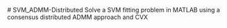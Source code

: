 #   S V M _ A D M M - D i s t r i b u t e d  
  
 S o l v e   a   S V M   f i t t i n g   p r o b l e m   i n   M A T L A B   u s i n g   a   c o n s e n s u s   d i s t r i b u t e d   A D M M   a p p r o a c h   a n d   C V X   